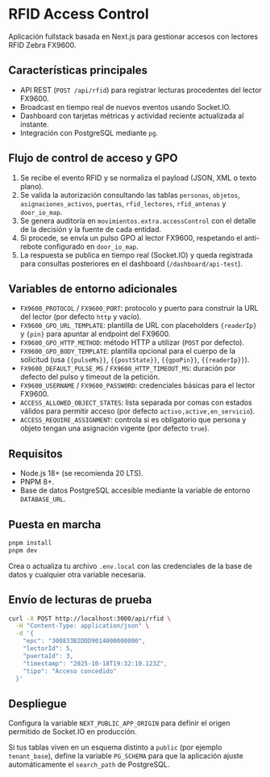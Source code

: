 # RFID Access Control

Aplicación fullstack basada en Next.js para gestionar accesos con lectores RFID Zebra FX9600.

## Características principales

- API REST (`POST /api/rfid`) para registrar lecturas procedentes del lector FX9600.
- Broadcast en tiempo real de nuevos eventos usando Socket.IO.
- Dashboard con tarjetas métricas y actividad reciente actualizada al instante.
- Integración con PostgreSQL mediante `pg`.

## Flujo de control de acceso y GPO

1. Se recibe el evento RFID y se normaliza el payload (JSON, XML o texto plano).
2. Se valida la autorización consultando las tablas `personas`, `objetos`, `asignaciones_activos`, `puertas`, `rfid_lectores`, `rfid_antenas` y `door_io_map`.
3. Se genera auditoría en `movimientos.extra.accessControl` con el detalle de la decisión y la fuente de cada entidad.
4. Si procede, se envía un pulso GPO al lector FX9600, respetando el anti-rebote configurado en `door_io_map`.
5. La respuesta se publica en tiempo real (Socket.IO) y queda registrada para consultas posteriores en el dashboard (`/dashboard/api-test`).

## Variables de entorno adicionales

- `FX9600_PROTOCOL` / `FX9600_PORT`: protocolo y puerto para construir la URL del lector (por defecto `http` y vacío).
- `FX9600_GPO_URL_TEMPLATE`: plantilla de URL con placeholders `{readerIp}` y `{pin}` para apuntar al endpoint del FX9600.
- `FX9600_GPO_HTTP_METHOD`: método HTTP a utilizar (`POST` por defecto).
- `FX9600_GPO_BODY_TEMPLATE`: plantilla opcional para el cuerpo de la solicitud (usa `{{pulseMs}}`, `{{postState}}`, `{{gpoPin}}`, `{{readerIp}}`).
- `FX9600_DEFAULT_PULSE_MS` / `FX9600_HTTP_TIMEOUT_MS`: duración por defecto del pulso y timeout de la petición.
- `FX9600_USERNAME` / `FX9600_PASSWORD`: credenciales básicas para el lector FX9600.
- `ACCESS_ALLOWED_OBJECT_STATES`: lista separada por comas con estados válidos para permitir acceso (por defecto `activo,active,en_servicio`).
- `ACCESS_REQUIRE_ASSIGNMENT`: controla si es obligatorio que persona y objeto tengan una asignación vigente (por defecto `true`).

## Requisitos

- Node.js 18+ (se recomienda 20 LTS).
- PNPM 8+.
- Base de datos PostgreSQL accesible mediante la variable de entorno `DATABASE_URL`.

## Puesta en marcha

```bash
pnpm install
pnpm dev
```

Crea o actualiza tu archivo `.env.local` con las credenciales de la base de datos y cualquier otra variable necesaria.

## Envío de lecturas de prueba

```bash
curl -X POST http://localhost:3000/api/rfid \
  -H "Content-Type: application/json" \
  -d '{
    "epc": "300833B2DDD9014000000000",
    "lectorId": 5,
    "puertaId": 3,
    "timestamp": "2025-10-18T19:32:10.123Z",
    "tipo": "Acceso concedido"
  }'
```

## Despliegue

Configura la variable `NEXT_PUBLIC_APP_ORIGIN` para definir el origen permitido de Socket.IO en producción.

Si tus tablas viven en un esquema distinto a `public` (por ejemplo `tenant_base`), define la variable `PG_SCHEMA` para que la aplicación ajuste automáticamente el `search_path` de PostgreSQL.
